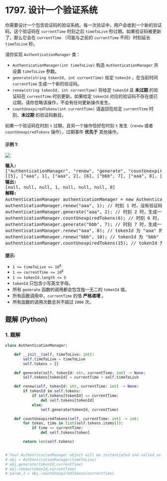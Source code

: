 # 1797. 设计一个验证系统
你需要设计一个包含验证码的验证系统。每一次验证中，用户会收到一个新的验证码，这个验证码在 `currentTime` 时刻之后 `timeToLive` 秒过期。如果验证码被更新了，那么它会在 `currentTime` （可能与之前的 `currentTime` 不同）时刻延长 `timeToLive` 秒。

请你实现 `AuthenticationManager` 类：

* `AuthenticationManager(int timeToLive)` 构造 `AuthenticationManager` 并设置 `timeToLive` 参数。
* `generate(string tokenId, int currentTime)` 给定 `tokenId` ，在当前时间 `currentTime` 生成一个新的验证码。
* `renew(string tokenId, int currentTime)` 将给定 `tokenId` 且 **未过期** 的验证码在 `currentTime` 时刻更新。如果给定 `tokenId` 对应的验证码不存在或已过期，请你忽略该操作，不会有任何更新操作发生。
* `countUnexpiredTokens(int currentTime)` 请返回在给定 `currentTime` 时刻，**未过期** 的验证码数目。

如果一个验证码在时刻 `t` 过期，且另一个操作恰好在时刻 `t` 发生（`renew` 或者 `countUnexpiredTokens` 操作），过期事件 **优先于** 其他操作。

#### 示例 1:
![](https://assets.leetcode.com/uploads/2021/02/25/copy-of-pc68_q2.png)
<pre>
<strong>输入:</strong>
["AuthenticationManager", "renew", "generate", "countUnexpiredTokens", "generate", "renew", "renew", "countUnexpiredTokens"]
[[5], ["aaa", 1], ["aaa", 2], [6], ["bbb", 7], ["aaa", 8], ["bbb", 10], [15]]
<strong>输出:</strong>
[null, null, null, 1, null, null, null, 0]
<strong>解释:</strong>
AuthenticationManager authenticationManager = new AuthenticationManager(5); // 构造 AuthenticationManager ，设置 timeToLive = 5 秒。
authenticationManager.renew("aaa", 1); // 时刻 1 时，没有验证码的 tokenId 为 "aaa" ，没有验证码被更新。
authenticationManager.generate("aaa", 2); // 时刻 2 时，生成一个 tokenId 为 "aaa" 的新验证码。
authenticationManager.countUnexpiredTokens(6); // 时刻 6 时，只有 tokenId 为 "aaa" 的验证码未过期，所以返回 1 。
authenticationManager.generate("bbb", 7); // 时刻 7 时，生成一个 tokenId 为 "bbb" 的新验证码。
authenticationManager.renew("aaa", 8); // tokenId 为 "aaa" 的验证码在时刻 7 过期，且 8 >= 7 ，所以时刻 8 的renew 操作被忽略，没有验证码被更新。
authenticationManager.renew("bbb", 10); // tokenId 为 "bbb" 的验证码在时刻 10 没有过期，所以 renew 操作会执行，该 token 将在时刻 15 过期。
authenticationManager.countUnexpiredTokens(15); // tokenId 为 "bbb" 的验证码在时刻 15 过期，tokenId 为 "aaa" 的验证码在时刻 7 过期，所有验证码均已过期，所以返回 0 。
</pre>

#### 提示:
* <code>1 <= timeToLive <= 10<sup>8</sup></code>
* <code>1 <= currentTime <= 10<sup>8</sup></code>
* `1 <= tokenId.length <= 5`
* `tokenId` 只包含小写英文字母。
* 所有 `generate` 函数的调用都会包含独一无二的 `tokenId` 值。
* 所有函数调用中，`currentTime` 的值 **严格递增** 。
* 所有函数的调用次数总共不超过 `2000` 次。

## 题解 (Python)

### 1. 题解
```Python
class AuthenticationManager:

    def __init__(self, timeToLive: int):
        self.timeToLive = timeToLive
        self.tokens = {}

    def generate(self, tokenId: str, currentTime: int) -> None:
        self.tokens[tokenId] = currentTime + self.timeToLive

    def renew(self, tokenId: str, currentTime: int) -> None:
        if tokenId in self.tokens:
            if self.tokens[tokenId] <= currentTime:
                del self.tokens[tokenId]
            else:
                self.generate(tokenId, currentTime)

    def countUnexpiredTokens(self, currentTime: int) -> int:
        for token, time in list(self.tokens.items()):
            if time <= currentTime:
                del self.tokens[token]

        return len(self.tokens)


# Your AuthenticationManager object will be instantiated and called as such:
# obj = AuthenticationManager(timeToLive)
# obj.generate(tokenId,currentTime)
# obj.renew(tokenId,currentTime)
# param_3 = obj.countUnexpiredTokens(currentTime)
```
